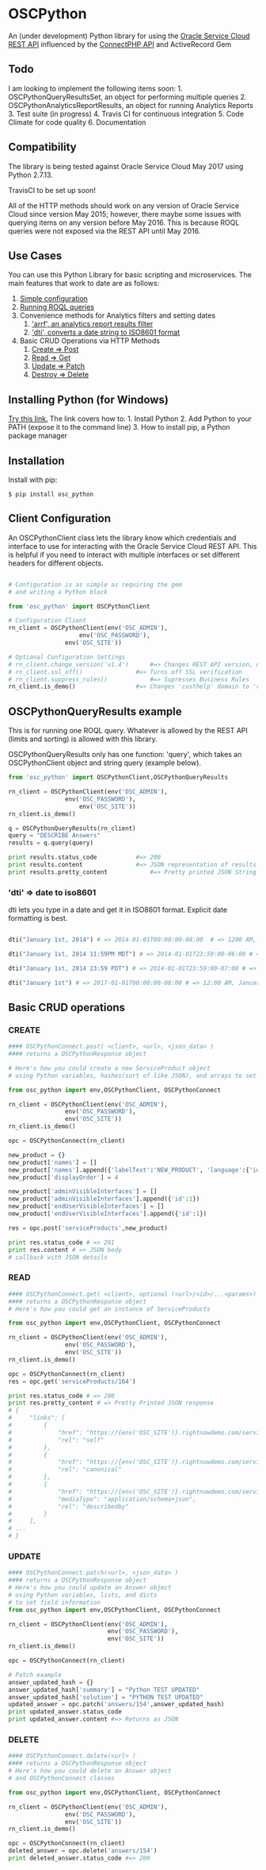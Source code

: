 # OSCPython

An (under development) Python library for using the [Oracle Service Cloud REST API](https://docs.oracle.com/cloud/latest/servicecs_gs/CXSVC/) influenced by the [ConnectPHP API](http://documentation.custhelp.com/euf/assets/devdocs/november2016/Connect_PHP/Default.htm) and ActiveRecord Gem

## Todo
I am looking to implement the following items soon:
	1. OSCPythonQueryResultsSet, an object for performing multiple queries
	2. OSCPythonAnalyticsReportResults, an object for running Analytics Reports
	3. Test suite (in progress)
	4. Travis CI for continuous integration
	5. Code Climate for code quality
	6. Documentation


## Compatibility

The library is being tested against Oracle Service Cloud May 2017 using Python 2.7.13.

TravisCI to be set up soon!

All of the HTTP methods should work on any version of Oracle Service Cloud since version May 2015; however, there maybe some issues with querying items on any version before May 2016. This is because ROQL queries were not exposed via the REST API until May 2016.


## Use Cases
You can use this Python Library for basic scripting and microservices. The main features that work to date are as follows:

1. [Simple configuration](#client-configuration)
2. [Running ROQL queries](oscpythonqueryresults-example)
3. Convenience methods for Analytics filters and setting dates
	1. ['arrf', an analytics report results filter](#arrf--analytics-report-results-filter)
	2. ['dti', converts a date string to ISO8601 format](#dti--date-to-iso8601)
4. Basic CRUD Operations via HTTP Methods
	1. [Create => Post](#create)
	2. [Read => Get](#read)
	3. [Update => Patch](#update)
	4. [Destroy => Delete](#delete)

## Installing Python (for Windows)
[Try this link.](https://github.com/BurntSushi/nfldb/wiki/Python-&-pip-Windows-installation)
The link covers how to:
	1. Install Python
	2. Add Python to your PATH (expose it to the command line)
	3. How to install pip, a Python package manager

## Installation

Install with pip:

    $ pip install osc_python


## Client Configuration

An OSCPythonClient class lets the library know which credentials and interface to use for interacting with the Oracle Service Cloud REST API.
This is helpful if you need to interact with multiple interfaces or set different headers for different objects.

```python

# Configuration is as simple as requiring the gem
# and writing a Python block

from 'osc_python' import OSCPythonClient

# Configuration Client
rn_client = OSCPythonClient(env('OSC_ADMIN'),
		            env('OSC_PASSWORD'),
			    env('OSC_SITE'))

# Optional Configuration Settings
# rn_client.change_version('v1.4') 		#=> Changes REST API version, default is 'v1.3'
# rn_client.ssl_off()				#=> Turns off SSL verification
# rn_client.suppress_rules()			#=> Supresses Business Rules
rn_client.is_demo() 				#=> Changes 'custhelp' domain to 'rightnowdemo'
```





## OSCPythonQueryResults example

This is for running one ROQL query. Whatever is allowed by the REST API (limits and sorting) is allowed with this library.

OSCPythonQueryResults only has one function: 'query', which takes an OSCPythonClient object and string query (example below).

```python
from 'osc_python' import OSCPythonClient,OSCPythonQueryResults

rn_client = OSCPythonClient(env('OSC_ADMIN'),
			    env('OSC_PASSWORD'),
    			    env('OSC_SITE'))
rn_client.is_demo()

q = OSCPythonQueryResults(rn_client)
query = "DESCRIBE Answers"
results = q.query(query)

print results.status_code 			#=> 200
print results.content 				#=> JSON representation of results
print results.pretty_content	 		#=> Pretty printed JSON String of results


```


### 'dti' => date to iso8601

dti lets you type in a date and get it in ISO8601 format. Explicit date formatting is best.

```python

dti("January 1st, 2014") # => 2014-01-01T00:00:00-08:00  # => 1200 AM, January First of 2014

dti("January 1st, 2014 11:59PM MDT") # => 2014-01-01T23:59:00-06:00 # => 11:59 PM Mountain Time, January First of 2014

dti("January 1st, 2014 23:59 PDT") # => 2014-01-01T23:59:00-07:00 # => 11:59 PM Pacific Time, January First of 2014

dti("January 1st") # => 2017-01-01T00:00:00-08:00 # => 12:00 AM, January First of this Year

```


## Basic CRUD operations

### CREATE
```python
#### OSCPythonConnect.post( <client>, <url>, <json_data> )
#### returns a OSCPythonResponse object

# Here's how you could create a new ServiceProduct object
# using Python variables, hashes(sort of like JSON), and arrays to set field information

from osc_python import env,OSCPythonClient, OSCPythonConnect

rn_client = OSCPythonClient(env('OSC_ADMIN'),
			    env('OSC_PASSWORD'),
			    env('OSC_SITE'))
rn_client.is_demo()

opc = OSCPythonConnect(rn_client)

new_product = {}
new_product['names'] = []
new_product['names'].append({'labelText':'NEW_PRODUCT', 'language':{'id':1}})
new_product['displayOrder'] = 4

new_product['adminVisibleInterfaces'] = []
new_product['adminVisibleInterfaces'].append({'id':1})
new_product['endUserVisibleInterfaces'] = []
new_product['endUserVisibleInterfaces'].append({'id':1})

res = opc.post('serviceProducts',new_product)

print res.status_code # => 201
print res.content # => JSON body
# callback with JSON details

```







### READ
```python
#### OSCPythonConnect.get( <client>, optional (<url>/<id>/...<params>) )
#### returns a OSCPythonResponse object
# Here's how you could get an instance of ServiceProducts

from osc_python import env,OSCPythonClient, OSCPythonConnect

rn_client = OSCPythonClient(env('OSC_ADMIN'),
			    env('OSC_PASSWORD'),
			    env('OSC_SITE'))
rn_client.is_demo()

opc = OSCPythonConnect(rn_client)
res = opc.get('serviceProducts/164')

print res.status_code # => 200
print res.pretty_content # => Pretty Printed JSON response
# {
#     "links": [
#         {
#             "href": "https://{env('OSC_SITE')}.rightnowdemo.com/services/rest/connect/v1.3/serviceProducts/164", 
#             "rel": "self"
#         }, 
#         {
#             "href": "https://{env('OSC_SITE')}.rightnowdemo.com/services/rest/connect/v1.3/serviceProducts/164", 
#             "rel": "canonical"
#         }, 
#         {
#             "href": "https://{env('OSC_SITE')}.rightnowdemo.com/services/rest/connect/v1.3/metadata-catalog/serviceProducts", 
#             "mediaType": "application/schema+json", 
#             "rel": "describedby"
#         }
#     ], 
# ...
# }
```






### UPDATE
```python
#### OSCPythonConnect.patch(<url>, <json_data> )
#### returns a OSCPythonResponse object
# Here's how you could update an Answer object
# using Python variables, lists, and dicts
# to set field information
from osc_python import env,OSCPythonClient, OSCPythonConnect

rn_client = OSCPythonClient(env('OSC_ADMIN'),
			    			env('OSC_PASSWORD'),
			    			env('OSC_SITE'))
rn_client.is_demo()

opc = OSCPythonConnect(rn_client)

# Patch example
answer_updated_hash = {}
answer_updated_hash['summary'] = "Python TEST UPDATED"
answer_updated_hash['solution'] = "PYTHON TEST UPDATED"
updated_answer = opc.patch('answers/154',answer_updated_hash)
print updated_answer.status_code
print updated_answer.content #=> Returns as JSON

```






### DELETE
```python
#### OSCPythonConnect.delete(<url> )
#### returns a OSCPythonResponse object
# Here's how you could delete an Answer object
# and OSCPythonConnect classes

from osc_python import env,OSCPythonClient, OSCPythonConnect

rn_client = OSCPythonClient(env('OSC_ADMIN'),
			    env('OSC_PASSWORD'),
			    env('OSC_SITE'))
rn_client.is_demo()

opc = OSCPythonConnect(rn_client)
deleted_answer = opc.delete('answers/154')
print deleted_answer.status_code #=> 200

```
